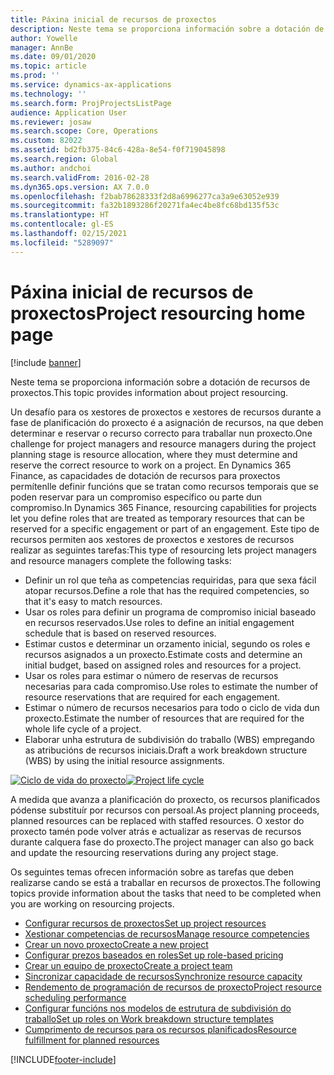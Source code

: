 ```yaml
---
title: Páxina inicial de recursos de proxectos
description: Neste tema se proporciona información sobre a dotación de recursos de proxectos.
author: Yowelle
manager: AnnBe
ms.date: 09/01/2020
ms.topic: article
ms.prod: ''
ms.service: dynamics-ax-applications
ms.technology: ''
ms.search.form: ProjProjectsListPage
audience: Application User
ms.reviewer: josaw
ms.search.scope: Core, Operations
ms.custom: 82022
ms.assetid: bd2fb375-84c6-428a-8e54-f0f719045898
ms.search.region: Global
ms.author: andchoi
ms.search.validFrom: 2016-02-28
ms.dyn365.ops.version: AX 7.0.0
ms.openlocfilehash: f2bab78628333f2d8a6996277ca3a9e63052e939
ms.sourcegitcommit: fa32b1893286f20271fa4ec4be8fc68bd135f53c
ms.translationtype: HT
ms.contentlocale: gl-ES
ms.lasthandoff: 02/15/2021
ms.locfileid: "5289097"
---
```

# <a name="project-resourcing-home-page"></a><span data-ttu-id="d12ee-103">Páxina inicial de recursos de proxectos</span><span class="sxs-lookup"><span data-stu-id="d12ee-103">Project resourcing home page</span></span>

[!include [banner](../includes/banner.md)]

<span data-ttu-id="d12ee-104">Neste tema se proporciona información sobre a dotación de recursos de proxectos.</span><span class="sxs-lookup"><span data-stu-id="d12ee-104">This topic provides information about project resourcing.</span></span>

<span data-ttu-id="d12ee-105">Un desafío para os xestores de proxectos e xestores de recursos durante a fase de planificación do proxecto é a asignación de recursos, na que deben determinar e reservar o recurso correcto para traballar nun proxecto.</span><span class="sxs-lookup"><span data-stu-id="d12ee-105">One challenge for project managers and resource managers during the project planning stage is resource allocation, where they must determine and reserve the correct resource to work on a project.</span></span> <span data-ttu-id="d12ee-106">En Dynamics 365 Finance, as capacidades de dotación de recursos para proxectos permítenlle definir funcións que se tratan como recursos temporais que se poden reservar para un compromiso específico ou parte dun compromiso.</span><span class="sxs-lookup"><span data-stu-id="d12ee-106">In Dynamics 365 Finance, resourcing capabilities for projects let you define roles that are treated as temporary resources that can be reserved for a specific engagement or part of an engagement.</span></span> <span data-ttu-id="d12ee-107">Este tipo de recursos permiten aos xestores de proxectos e xestores de recursos realizar as seguintes tarefas:</span><span class="sxs-lookup"><span data-stu-id="d12ee-107">This type of resourcing lets project managers and resource managers complete the following tasks:</span></span>

- <span data-ttu-id="d12ee-108">Definir un rol que teña as competencias requiridas, para que sexa fácil atopar recursos.</span><span class="sxs-lookup"><span data-stu-id="d12ee-108">Define a role that has the required competencies, so that it's easy to match resources.</span></span>
- <span data-ttu-id="d12ee-109">Usar os roles para definir un programa de compromiso inicial baseado en recursos reservados.</span><span class="sxs-lookup"><span data-stu-id="d12ee-109">Use roles to define an initial engagement schedule that is based on reserved resources.</span></span>
- <span data-ttu-id="d12ee-110">Estimar custos e determinar un orzamento inicial, segundo os roles e recursos asignados a un proxecto.</span><span class="sxs-lookup"><span data-stu-id="d12ee-110">Estimate costs and determine an initial budget, based on assigned roles and resources for a project.</span></span>
- <span data-ttu-id="d12ee-111">Usar os roles para estimar o número de reservas de recursos necesarias para cada compromiso.</span><span class="sxs-lookup"><span data-stu-id="d12ee-111">Use roles to estimate the number of resource reservations that are required for each engagement.</span></span>
- <span data-ttu-id="d12ee-112">Estimar o número de recursos necesarios para todo o ciclo de vida dun proxecto.</span><span class="sxs-lookup"><span data-stu-id="d12ee-112">Estimate the number of resources that are required for the whole life cycle of a project.</span></span>
- <span data-ttu-id="d12ee-113">Elaborar unha estrutura de subdivisión do traballo (WBS) empregando as atribucións de recursos iniciais.</span><span class="sxs-lookup"><span data-stu-id="d12ee-113">Draft a work breakdown structure (WBS) by using the initial resource assignments.</span></span>

<span data-ttu-id="d12ee-114">[![Ciclo de vida do proxecto](./media/projectresourcing02-1024x812.jpg)](./media/projectresourcing02.jpg)</span><span class="sxs-lookup"><span data-stu-id="d12ee-114">[![Project life cycle](./media/projectresourcing02-1024x812.jpg)](./media/projectresourcing02.jpg)</span></span>

<span data-ttu-id="d12ee-115">A medida que avanza a planificación do proxecto, os recursos planificados pódense substituír por recursos con persoal.</span><span class="sxs-lookup"><span data-stu-id="d12ee-115">As project planning proceeds, planned resources can be replaced with staffed resources.</span></span> <span data-ttu-id="d12ee-116">O xestor do proxecto tamén pode volver atrás e actualizar as reservas de recursos durante calquera fase do proxecto.</span><span class="sxs-lookup"><span data-stu-id="d12ee-116">The project manager can also go back and update the resourcing reservations during any project stage.</span></span>

<span data-ttu-id="d12ee-117">Os seguintes temas ofrecen información sobre as tarefas que deben realizarse cando se está a traballar en recursos de proxectos.</span><span class="sxs-lookup"><span data-stu-id="d12ee-117">The following topics provide information about the tasks that need to be completed when you are working on resourcing projects.</span></span>

- [<span data-ttu-id="d12ee-118">Configurar recursos de proxectos</span><span class="sxs-lookup"><span data-stu-id="d12ee-118">Set up project resources</span></span>](set-up-project-resources.md)
- [<span data-ttu-id="d12ee-119">Xestionar competencias de recursos</span><span class="sxs-lookup"><span data-stu-id="d12ee-119">Manage resource competencies</span></span>](manage-resource-competencies.md)
- [<span data-ttu-id="d12ee-120">Crear un novo proxecto</span><span class="sxs-lookup"><span data-stu-id="d12ee-120">Create a new project</span></span>](create-new-project.md)
- [<span data-ttu-id="d12ee-121">Configurar prezos baseados en roles</span><span class="sxs-lookup"><span data-stu-id="d12ee-121">Set up role-based pricing</span></span>](set-up-role-based-pricing.md)
- [<span data-ttu-id="d12ee-122">Crear un equipo de proxecto</span><span class="sxs-lookup"><span data-stu-id="d12ee-122">Create a project team</span></span>](create-project-team.md)
- [<span data-ttu-id="d12ee-123">Sincronizar capacidade de recursos</span><span class="sxs-lookup"><span data-stu-id="d12ee-123">Synchronize resource capacity</span></span>](synchronize-resource-capacity.md)
- [<span data-ttu-id="d12ee-124">Rendemento de programación de recursos de proxecto</span><span class="sxs-lookup"><span data-stu-id="d12ee-124">Project resource scheduling performance</span></span>](project-scheduling-performance.md)
- [<span data-ttu-id="d12ee-125">Configurar funcións nos modelos de estrutura de subdivisión do traballo</span><span class="sxs-lookup"><span data-stu-id="d12ee-125">Set up roles on Work breakdown structure templates</span></span>](set-up-roles-wbs-template.md)
- [<span data-ttu-id="d12ee-126">Cumprimento de recursos para os recursos planificados</span><span class="sxs-lookup"><span data-stu-id="d12ee-126">Resource fulfillment for planned resources</span></span>](resource-fulfillment-planned-resources.md)


[!INCLUDE[footer-include](../includes/footer-banner.md)]